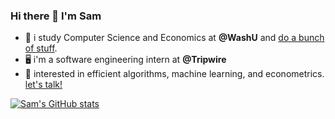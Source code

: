 ### Hi there 👋 I'm Sam

- 💬 i study Computer Science and Economics at **@WashU** and [do a bunch of stuff](http://seojinkim.me/). 
- 🖥 i'm a software engineering intern at **@Tripwire**
- 🌱 interested in efficient algorithms, machine learning, and econometrics. [let's talk!](https://www.linkedin.com/in/seojin-kim-35080918a/)

[![Sam's GitHub stats](https://github-readme-stats.vercel.app/api?username=SeojinK1m)](https://github.com/anuraghazra/github-readme-stats)

